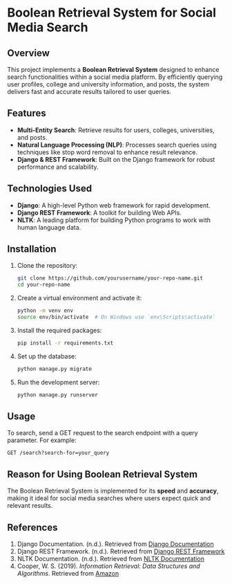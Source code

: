 # Boolean Retrieval System for Social Media Search

## Overview

This project implements a **Boolean Retrieval System** designed to enhance search functionalities within a social media platform. By efficiently querying user profiles, college and university information, and posts, the system delivers fast and accurate results tailored to user queries.

## Features

- **Multi-Entity Search**: Retrieve results for users, colleges, universities, and posts.
- **Natural Language Processing (NLP)**: Processes search queries using techniques like stop word removal to enhance result relevance.
- **Django & REST Framework**: Built on the Django framework for robust performance and scalability.

## Technologies Used

- **Django**: A high-level Python web framework for rapid development.
- **Django REST Framework**: A toolkit for building Web APIs.
- **NLTK**: A leading platform for building Python programs to work with human language data.

## Installation

1. Clone the repository:
   ```bash
   git clone https://github.com/yourusername/your-repo-name.git
   cd your-repo-name
   ```

2. Create a virtual environment and activate it:
   ```bash
   python -m venv env
   source env/bin/activate  # On Windows use `env\Scripts\activate`
   ```

3. Install the required packages:
   ```bash
   pip install -r requirements.txt
   ```

4. Set up the database:
   ```bash
   python manage.py migrate
   ```

5. Run the development server:
   ```bash
   python manage.py runserver
   ```

## Usage

To search, send a GET request to the search endpoint with a query parameter. For example:
```
GET /search?search-for=your_query
```

## Reason for Using Boolean Retrieval System

The Boolean Retrieval System is implemented for its **speed** and **accuracy**, making it ideal for social media searches where users expect quick and relevant results.

## References

1. Django Documentation. (n.d.). Retrieved from [Django Documentation](https://docs.djangoproject.com)
2. Django REST Framework. (n.d.). Retrieved from [Django REST Framework](https://www.django-rest-framework.org)
3. NLTK Documentation. (n.d.). Retrieved from [NLTK Documentation](https://www.nltk.org)
4. Cooper, W. S. (2019). *Information Retrieval: Data Structures and Algorithms*. Retrieved from [Amazon](https://www.amazon.com)
